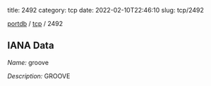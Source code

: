 title: 2492
category: tcp
date: 2022-02-10T22:46:10
slug: tcp/2492

[portdb](/) / [tcp](/category/tcp.html) / 2492


## IANA Data

_Name:_ groove

_Description:_ GROOVE

